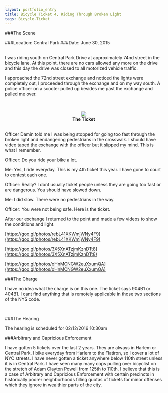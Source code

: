 ```yaml
---
layout: portfolio_entry
title: Bicycle Ticket 4, Riding Through Broken Light
tags: Bicycle-Ticket
---
```


###The Scene

###Location: Central Park
###Date: June 30, 2015

<br>
I was riding south on Central Park Drive at approximately 74nd street in the bicycle lane. At this point, there are no cars allowed any more on the drive and this day the drive was closed to all motorized vehicle traffic.
<br>

I approached the 72nd street exchange and noticed the lights were completely out, I proceeded through the exchange and on my way south. A police officer on a scooter pulled up besides me past the exchange and pulled me over.

<br>
<br>
<div style="text-align:center"><img src ="../../img/TicketCentralPark.png" /> <br> <b>The Ticket</b></div>
<br>

Officer Damin told me I was being stopped for going too fast through the broken light and endangering pedestrians in the crosswalk. I should have video taped the exchange with the officer but it slipped my mind. This is what I remember.
<br>

Officer: Do you ride your bike a lot.
<br>

Me: Yes, I ride everyday. This is my 4th ticket this year. I have gone to court to contest each one.
<br>

Officer: Really? I dont usually ticket people unless they are going too fast or are dangerous. You should have slowed down.
<br>

Me: I did slow. There were no pedestrians in the way.
<br>

Officer: You were not being safe. Here is the ticket.
<br>

After our exchange I returned to the point and made a few videos to show the conditions and light.
<br>

[https://goo.gl/photos/rebL41XKWmjWNy4F9](https://goo.gl/photos/rebL41XKWmjWNy4F9)
<br>

[https://goo.gl/photos/3X5XnATzjmKznDTt8](https://goo.gl/photos/3X5XnATzjmKznDTt8)
<br>

[https://goo.gl/photos/oHnMCNGW2euXxumQA](https://goo.gl/photos/oHnMCNGW2euXxumQA)
<br>



###The Charge
<br>

I have no idea what the charge is on this one. The ticket says 904B1 or 404B1. I cant find anything that is remotely applicable in those two sections of the NYS code.

<br>

###The Hearing
<br>

The hearing is scheduled for 02/12/2016 10:30am
<br>


###Arbitrary and Capricious Enforcement
<br>

I have gotten 5 tickets over the last 2 years. They are always in Harlem or Central Park. I bike everyday from Harlem to the Flatiron, so I cover a lot of NYC streets. I have never gotten a ticket anywhere below 110th street unless it is in Central Park. I have seen many many cops pulling over bicyclist on the stretch of Adam Clayton Powell from 125th to 110th. I believe that this is a case of Arbitrary and Capricious Enforcement with certain precincts in historically poorer neighborhoods filling quotas of tickets for minor offenses which they ignore in wealthier parts of the city. 
